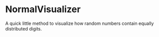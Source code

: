 NormalVisualizer
================

A quick little method to visualize how random numbers contain equally distributed digits.
